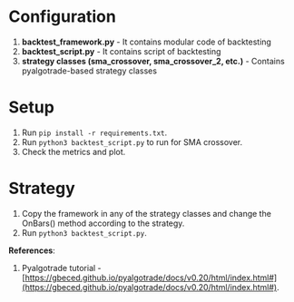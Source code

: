 # Configuration

1. **backtest_framework.py** - It contains modular code of backtesting
2. **backtest_script.py** - It contains script of backtesting
3. **strategy classes (sma_crossover, sma_crossover_2, etc.)** - Contains pyalgotrade-based strategy classes

# Setup

1. Run `pip install -r requirements.txt`.
2. Run `python3 backtest_script.py` to run for SMA crossover.
3. Check the metrics and plot.

# Strategy

1. Copy the framework in any of the strategy classes and change the OnBars() method according to the strategy.
2. Run `python3 backtest_script.py`.

**References**:

1. Pyalgotrade tutorial - [https://gbeced.github.io/pyalgotrade/docs/v0.20/html/index.html#](https://gbeced.github.io/pyalgotrade/docs/v0.20/html/index.html#).
